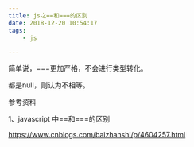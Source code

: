 ```yaml
---
title: js之==和===的区别
date: 2018-12-20 10:54:17
tags:
	- js

---
```




简单说，===更加严格，不会进行类型转化。

都是null，则认为不相等。



参考资料

1、javascript 中==和===的区别

https://www.cnblogs.com/baizhanshi/p/4604257.html